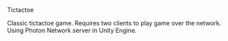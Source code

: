 Tictactoe

Classic tictactoe game. Requires two clients to play game over the network. Using Photon Network server in Unity Engine. 
